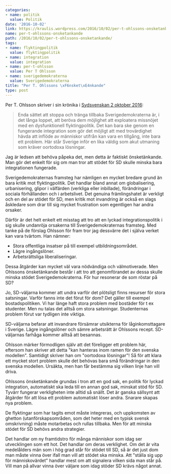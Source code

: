 ```yaml
---
categories:
- name: politik
  value: Politik
date: '2016-10-02'
link: https://kraulis.wordpress.com/2016/10/02/per-t-ohlssons-onsketankande/
name: per-t-ohlssons-onsketankande
path: /2016/10/02/per-t-ohlssons-onsketankande/
tags:
- name: flyktingpolitik
  value: flyktingpolitik
- name: integration
  value: integration
- name: per-t-ohlsson
  value: Per T Ohlsson
- name: sverigedemokraterna
  value: Sverigedemokraterna
title: "Per T. Ohlssons \xF6nsket\xE4nkande"
type: post
---
```

Per T. Ohlsson skriver i sin krönika i [Sydsvenskan 2 oktober 2016](http://www.sydsvenskan.se/2016-10-02/enda-sattet-att-stoppa-sd):

> Enda sättet att stoppa och tränga tillbaka Sverigedemokraterna är, i det långa loppet, att beröva dem möjlighet att exploatera missnöjet med en dysfunktionell flyktingpolitik. Det kan bara ske genom en fungerande integration som gör det möjligt att med trovärdighet hävda att inflöde av människor utifrån kan vara en tillgång, inte bara ett problem. Här står Sverige inför en lika väldig som akut utmaning som kräver oortodoxa lösningar.

Jag är ledsen att behöva påpeka det, men detta är faktiskt önsketänkande. Man gör det enkelt för sig om man tror att stödet för SD skulle minska bara integrationen fungerade.

Sverigedemokraternas framsteg har nämligen en mycket bredare grund än bara kritik mot flyktingpolitik. Det handlar bland annat om globalisering, urbanisering, glipor i välfärden (verkliga eller inbillade), förändringar i sociala förhållanden och i arbetslivet. Det genuina främlingshatet är verkligt och en del av stödet för SD, men kritik mot invandring är också en slags åskledare som drar till sig mycket frustration som egentligen har andra orsaker.



Därför är det helt enkelt ett misstag att tro att en lyckad integrationspolitik i sig skulle undanröja orsakerna till Sverigedemokraternas framsteg. Med tanke på de förslag Ohlsson för fram tror jag dessvärre det i själva verket kan vara tvärtom. Han nämner:

- Stora offentliga insatser på till exempel utbildningsområdet.
- Lägre ingångslöner.
- Arbetsrättsliga liberaliseringar.

Dessa åtgärder kan mycket väl vara nödvändiga och välmotiverade. Men Ohlssons önsketänkande består i att tro att genomförandet av dessa skulle minska stödet Sverigedemokraterna. För hur resonerar de som röstar på SD?

Jo, SD-väljarna kommer att undra varför det plötsligt finns resurser för stora satsningar. Varför fanns inte det förut för dom? Det gäller till exempel bostadspolitiken. Vi har länge haft stora problem med bostäder för t ex studenter. Men nu talas det alltså om stora satsningar. Studenternas problem förut var tydligen inte viktiga.

SD-väljarna befarar att invandrare försämrar utsikterna för låginkomsttagare i Sverige. Lägre ingångslöner och sämre arbetsrätt är Ohlssons recept. SD-väljarnas farhåga kommer alltså att besannas.

Ohlsson märker förmodligen själv att det föreligger ett problem här, eftersom han skriver att detta "kan hanteras inom ramen för den svenska modellen". Samtidigt skriver han om "oortodoxa lösningar"! Så för att klara ett mycket stort problem skulle det behövas bara små förändringar in den svenska modellen. Ursäkta, men han får bestämma sig vilken linje han vill driva.

Ohlssons önsketänkande grundas i tron att en god sak, en politik för lyckad integration, automatiskt ska leda till en annan god sak, minskat stöd för SD. Tyvärr fungerar verkligheten inte alltid så snällt. Det är ganska sällsynt att åtgärder för att lösa ett problem automatiskt löser andra. Snarare skapas nya problem.

De flyktingar som har tagits emot måste integreras, och uppkomsten av ghetton (utanförskapsområden, som det heter med en typisk svensk omskrivning) måste motarbetas och rullas tillbaka. Men för att minska stödet för SD behövs andra strategier.

Det handlar om ny framtidstro för många människor som idag ser utvecklingen som ett hot. Det handlar om deras verklighet. Om det är vita medelålders män som i hög grad står för stödet till SD, så är det just dom man måste vinna över ifall man vill att stödet ska minska. Att "ställa sig upp för människovärdet" handlar mest om att signalera vilken sida man står på. Vill man på allvar vinna över väljare som idag stöder SD krävs något annat.

